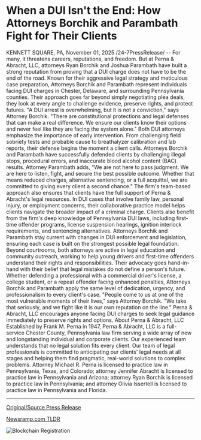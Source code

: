 # When a DUI Isn't the End: How Attorneys Borchik and Parambath Fight for Their Clients

KENNETT SQUARE, PA, November 01, 2025 /24-7PressRelease/ -- For many, it threatens careers, reputations, and freedom. But at Perna & Abracht, LLC, attorneys Ryan Borchik and Joshua Parambath have built a strong reputation from proving that a DUI charge does not have to be the end of the road.  Known for their aggressive legal strategy and meticulous case preparation, Attorneys Borchik and Parambath represent individuals facing DUI charges in Chester, Delaware, and surrounding Pennsylvania counties. Their approach goes far beyond simply negotiating plea deals, they look at every angle to challenge evidence, preserve rights, and protect futures.  "A DUI arrest is overwhelming, but it is not a conviction," says Attorney Borchik. "There are constitutional protections and legal defenses that can make a real difference. We ensure our clients know their options and never feel like they are facing the system alone."  Both DUI attorneys emphasize the importance of early intervention. From challenging field sobriety tests and probable cause to breathalyzer calibration and lab reports, their defense begins the moment a client calls. Attorneys Borchik and Parambath have successfully defended clients by challenging illegal stops, procedural errors, and inaccurate blood alcohol content (BAC) results.  Attorney Parambath adds, "We are not here to pass judgment. We are here to listen, fight, and secure the best possible outcome. Whether that means reduced charges, alternative sentencing, or a full acquittal, we are committed to giving every client a second chance."  The firm's team-based approach also ensures that clients have the full support of Perna & Abracht's legal resources. In DUI cases that involve family law, personal injury, or employment concerns, their collaborative practice model helps clients navigate the broader impact of a criminal charge.  Clients also benefit from the firm's deep knowledge of Pennsylvania DUI laws, including first-time offender programs, license suspension hearings, ignition interlock requirements, and sentencing alternatives. Attorneys Borchik and Parambath stay current with changes in DUI enforcement and legislation, ensuring each case is built on the strongest possible legal foundation.  Beyond courtrooms, both attorneys are active in legal education and community outreach, working to help young drivers and first-time offenders understand their rights and responsibilities. Their advocacy goes hand-in-hand with their belief that legal mistakes do not define a person's future.  Whether defending a professional with a commercial driver's license, a college student, or a repeat offender facing enhanced penalties, Attorneys Borchik and Parambath apply the same level of dedication, urgency, and professionalism to every client's case.  "People come to us at one of the most vulnerable moments of their lives," says Attorney Borchik. "We take that seriously, and we fight like it is our own reputation on the line."  Perna & Abracht, LLC encourages anyone facing DUI charges to seek legal guidance immediately to preserve rights and options.  About Perna & Abracht, LLC  Established by Frank M. Perna in 1947, Perna & Abracht, LLC is a full-service Chester County, Pennsylvania law firm serving a wide array of new and longstanding individual and corporate clients. Our experienced team understands that no legal solution fits every client. Our team of legal professionals is committed to anticipating our clients' legal needs at all stages and helping them find pragmatic, real-world solutions to complex problems. Attorney Michael R. Perna is licensed to practice law in Pennsylvania, Texas, and Colorado; attorney Jennifer Abracht is licensed to practice law in Pennsylvania and Arizona; attorney Ryan Borchik is licensed to practice law in Pennsylvania; and attorney Olivia Issertell is licensed to practice law in Pennsylvania and Florida. 

---

[Original/Source Press Release](https://www.24-7pressrelease.com/press-release/528313/when-a-dui-isnt-the-end-how-attorneys-borchik-and-parambath-fight-for-their-clients)
                    

[Newsramp.com TLDR](https://newsramp.com/curated-news/pa-attorneys-fight-dui-charges-with-aggressive-defense-strategy/81ea745426594c9e3035ca7a807fab1b) 

 

 



![Blockchain Registration](https://cdn.newsramp.app/24-7PressRelease/qrcode/2511/1/cornPPYj.webp)